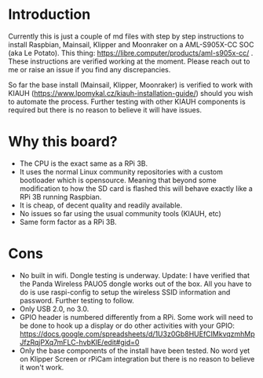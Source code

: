 # Introduction

  Currently this is just a couple of md files with step by step instructions to install Raspbian, Mainsail, Klipper and Moonraker on a AML-S905X-CC SOC (aka Le Potato). This thing: https://libre.computer/products/aml-s905x-cc/ . These instructions are verified working at the moment. Please reach out to me or raise an issue if you find any discrepancies. 

  So far the base install (Mainsail, Klipper, Moonraker) is verified to work with KIAUH (https://www.lpomykal.cz/kiauh-installation-guide/) should you wish to automate the process. Further testing with other KIAUH components is required but there is no reason to believe it will have issues. 
  
# Why this board?

- The CPU is the exact same as a RPi 3B.
- It uses the normal Linux community repositories with a custom bootloader which is opensource. Meaning that beyond some modification to how the SD card is flashed this will behave exactly like a RPi 3B running Raspbian.
- It is cheap, of decent quality and readily available.
- No issues so far using the usual community tools (KIAUH, etc)
- Same form factor as a RPi 3B.

# Cons

- No built in wifi. Dongle testing is underway. Update: I have verified that the Panda Wireless PAUO5 dongle works out of the box. All you have to do is use raspi-config to setup the wireless SSID information and password. Further testing to follow.
- Only USB 2.0, no 3.0.
- GPIO header is numbered differently from a RPi. Some work will need to be done to hook up a display or do other activities with your GPIO: https://docs.google.com/spreadsheets/d/1U3z0Gb8HUEfCIMkvqzmhMpJfzRqjPXq7mFLC-hvbKlE/edit#gid=0
- Only the base components of the install have been tested. No word yet on Klipper Screen or rPiCam integration but there is no reason to believe it won't work.
